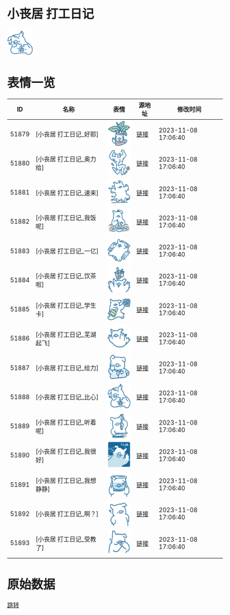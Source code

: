 # 小丧居 打工日记

<img src="./cover.png" height="60" alt="cover" />

# 表情一览

|ID|名称|表情|源地址|修改时间|
|----|----|----|----|----|
|51879|[小丧居 打工日记_好耶]|<img src="./pic/051879_%5B小丧居 打工日记_好耶%5D.png" height="60" alt="好耶"/>|[链接](https://i0.hdslb.com/bfs/garb/3e6a9a7e32b2e1a8d5a5e229137df6424731fcb6.png)|2023-11-08 17:06:40|
|51880|[小丧居 打工日记_奥力给]|<img src="./pic/051880_%5B小丧居 打工日记_奥力给%5D.png" height="60" alt="奥力给"/>|[链接](https://i0.hdslb.com/bfs/garb/d1f0ce7bd5e6a573ae728469831f6b7778857c2f.png)|2023-11-08 17:06:40|
|51881|[小丧居 打工日记_速来]|<img src="./pic/051881_%5B小丧居 打工日记_速来%5D.png" height="60" alt="速来"/>|[链接](https://i0.hdslb.com/bfs/garb/d58dcaf487750d81834ab8a39e55614448a7e3be.png)|2023-11-08 17:06:40|
|51882|[小丧居 打工日记_我饭呢]|<img src="./pic/051882_%5B小丧居 打工日记_我饭呢%5D.png" height="60" alt="我饭呢"/>|[链接](https://i0.hdslb.com/bfs/garb/7617522798e991e7668ab34c64b4bffef93a936a.png)|2023-11-08 17:06:40|
|51883|[小丧居 打工日记_一亿]|<img src="./pic/051883_%5B小丧居 打工日记_一亿%5D.png" height="60" alt="一亿"/>|[链接](https://i0.hdslb.com/bfs/garb/10afae310c068a81334a327299a8f20ca6dd9318.png)|2023-11-08 17:06:40|
|51884|[小丧居 打工日记_饮茶啦]|<img src="./pic/051884_%5B小丧居 打工日记_饮茶啦%5D.png" height="60" alt="饮茶啦"/>|[链接](https://i0.hdslb.com/bfs/garb/ee7137dcc56967552b7b00090f3e21fa0c369217.png)|2023-11-08 17:06:40|
|51885|[小丧居 打工日记_学生卡]|<img src="./pic/051885_%5B小丧居 打工日记_学生卡%5D.png" height="60" alt="学生卡"/>|[链接](https://i0.hdslb.com/bfs/garb/768064acb24bb6e37896a97e84d01592c2fb07cd.png)|2023-11-08 17:06:40|
|51886|[小丧居 打工日记_芜湖起飞]|<img src="./pic/051886_%5B小丧居 打工日记_芜湖起飞%5D.png" height="60" alt="芜湖起飞"/>|[链接](https://i0.hdslb.com/bfs/garb/ef021f10f8128d7151a85ec3fa7ed730105688a3.png)|2023-11-08 17:06:40|
|51887|[小丧居 打工日记_给力]|<img src="./pic/051887_%5B小丧居 打工日记_给力%5D.png" height="60" alt="给力"/>|[链接](https://i0.hdslb.com/bfs/garb/edeb25a270ec7dae7e85d531c826ec5391ccb8f1.png)|2023-11-08 17:06:40|
|51888|[小丧居 打工日记_比心]|<img src="./pic/051888_%5B小丧居 打工日记_比心%5D.png" height="60" alt="比心"/>|[链接](https://i0.hdslb.com/bfs/garb/7f6577735ecdf5255e01539d8538ce9fc50e6add.png)|2023-11-08 17:06:40|
|51889|[小丧居 打工日记_听着呢]|<img src="./pic/051889_%5B小丧居 打工日记_听着呢%5D.png" height="60" alt="听着呢"/>|[链接](https://i0.hdslb.com/bfs/garb/de96ba493394eff282224b96f747325cc296e87b.png)|2023-11-08 17:06:40|
|51890|[小丧居 打工日记_我很好]|<img src="./pic/051890_%5B小丧居 打工日记_我很好%5D.png" height="60" alt="我很好"/>|[链接](https://i0.hdslb.com/bfs/garb/2c9ab2279f6bebf2a05d70c47a6f036be3968abd.png)|2023-11-08 17:06:40|
|51891|[小丧居 打工日记_我想静静]|<img src="./pic/051891_%5B小丧居 打工日记_我想静静%5D.png" height="60" alt="我想静静"/>|[链接](https://i0.hdslb.com/bfs/garb/1130c3f3df37969c8f3a15e36aefd4048d98035f.png)|2023-11-08 17:06:40|
|51892|[小丧居 打工日记_啊？]|<img src="./pic/051892_%5B小丧居 打工日记_啊？%5D.png" height="60" alt="啊？"/>|[链接](https://i0.hdslb.com/bfs/garb/954f3bcb65786020990a05d377ced714cbe8ac80.png)|2023-11-08 17:06:40|
|51893|[小丧居 打工日记_受教了]|<img src="./pic/051893_%5B小丧居 打工日记_受教了%5D.png" height="60" alt="受教了"/>|[链接](https://i0.hdslb.com/bfs/garb/166120a847ca8d57a11c2772bbc8cb77394e9f94.png)|2023-11-08 17:06:40|

# 原始数据

[跳转](./raw.json)

